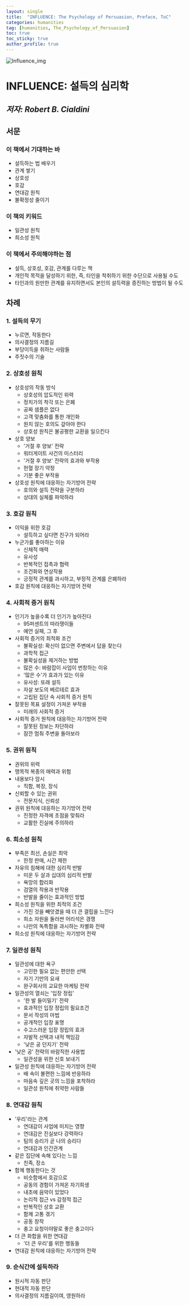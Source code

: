 ```yaml
---
layout: single
title:  "INFLUENCE: The Psychology of Persuasion, Preface, ToC"
categories: humanities
tag: [humanities, The_Psychology_of_Persuasion]
toc: true
toc_sticky: true
author_profile: true
---
```


![Influence_img](https://i.namu.wiki/i/82bfJ1o-AUe1MDLfm5v1895cB0DLx2aDhwNqvPwMxMus0QqaWtDZrlsKbLK8O8WcGny-M-QUIDJ2js3Rz5QBF2i9dadgnsNlBYandN55OWlmNBhcz1lAW03qH5tdircqqoSj8FKwHL8SdQjBLnxMAw.webp)

# INFLUENCE: 설득의 심리학
## *저자: Robert B. Cialdini*

## 서문

### 이 책에서 기대하는 바
- 설득하는 법 배우기
- 관계 쌓기
- 상호성
- 호감
- 연대감 원칙
- 불확정성 줄이기

### 이 책의 키워드
- 일관성 원칙
- 희소성 원칙

### 이 책에서 주의해야하는 점
- 설득, 상호성, 호감, 관계를 다루는 책
- 개인적 목적을 달성하기 위한, 즉, 타인을 착취하기 위한 수단으로 사용될 수도
- 타인과의 원만한 관계를 유지하면서도 본인의 설득력을 증진하는 방법이 될 수도

## 차례

### 1. 설득의 무기
- 누르면, 작동한다
- 의사결정의 지름길
- 부당이득을 취하는 사람들
- 주짓수의 기술

### 2. 상호성 원칙
- 상호성의 작동 방식
    - 상호성의 압도적인 위력
    - 정치가의 착각 또는 은폐
    - 공짜 샘플은 없다
    - 고객 맞춤화를 통한 개인화
    - 원치 않는 호의도 갚아야 한다
    - 상호성 원칙은 불공평한 교환을 일으킨다
- 상호 양보
    - '거절 후 양보' 전략
    - 워터게이트 사건의 미스터리
    - '거절 후 양보' 전략의 효과와 부작용
    - 헌혈 장기 약정
    - 기분 좋은 부작용
- 상호성 원칙에 대응하는 자기방어 전략
    - 호의와 설득 전략을 구분하라
    - 상대의 실체를 파악하라

### 3. 호감 원칙
- 이익을 위한 호감
    - 설득하고 싶다면 친구가 되어라
- 누군가를 좋아하는 이유
    - 신체적 매력
    - 유사성
    - 반복적인 접촉과 협력
    - 조건화와 연상작용
    - 긍정적 관계를 과시하고, 부정적 관계를 은폐하라
- 호감 원칙에 대응하는 자기방어 전략

### 4. 사회적 증거 원칙
- 인기가 높을수록 더 인기가 높아진다
    - 95퍼센트의 따라쟁이들
    - 예언 실패, 그 후
- 사회적 증거의 최적화 조건
    - 불확실성: 확신이 없으면 주변에서 답을 찾는다
    - 과학적 접근
    - 불확실성을 제거하는 방법
    - 많은 수: 바람잡이 사업이 번창하는 이유
    - '많은 수'가 효과가 있는 이유
    - 유사성: 또래 설득
    - 자살 보도의 베르테르 효과
    - 고립된 집단 속 사회적 증거 원칙
- 잘못된 목표 설정이 가져온 부작용
    - 미래의 사회적 증거
- 사회적 증거 원칙에 대응하는 자기방어 전략
    - 잘못된 정보는 차단하라
    - 잠깐 멈춰 주변을 돌아보라

### 5. 권위 원칙
- 권위의 위력
- 맹목적 복종의 매력과 위험
- 내용보다 암시
    - 직함, 복장, 장식
- 신뢰할 수 있는 권위
    - 전문지식, 신뢰성
- 권위 원칙에 대응하는 자기방어 전략
    - 진정한 자격에 초점을 맞춰라
    - 교활한 진실에 주의하라

### 6. 희소성 원칙
- 부족은 최선, 손실은 최악
    - 한정 판매, 시간 제한
- 자유의 침해에 대한 심리적 반발
    - 미운 두 살과 십대의 심리적 반발
    - 욕망의 합리화
    - 검열의 작용과 반작용
    - 반발을 줄이는 효과적인 방법
- 희소성 원칙을 위한 최적의 조건
    - 가진 것을 빼앗겼을 때 더 큰 결핍을 느낀다
    - 희소 자원을 둘러싼 어리석은 경쟁
    - 나만의 독특함을 과시하는 차별화 전략
- 희소성 원칙에 대응하는 자기방어 전략

### 7. 일관성 원칙
- 일관성에 대한 욕구
    - 고민한 필요 없는 편안한 선택
    - 자기 기만의 요새
    - 완구회사의 교묘한 마케팅 전략
- 일관성의 열쇠는 '입장 정립'
    - '한 발 들이밀기' 전략
    - 효과적인 입장 정립의 필요조건
    - 문서 작성의 마법
    - 공개적인 입장 표명
    - 수고스러운 입장 정립의 효과
    - 자발적 선택과 내적 책임감
    - '낮은 공 던지기' 전략
- '낮은 공' 전략의 바람직한 사용법
    - 일관성을 위한 신호 보내기
- 일관성 원칙에 대응하는 자기방어 전략
    - 배 속이 불편한 느낌에 반응하라
    - 마음속 깊은 곳의 느낌을 포착하라
    - 일관성 원칙에 취약한 사람들

### 8. 연대감 원칙
- '우리'라는 관계
    - 연대감이 사업에 미치는 영향
    - 연대감은 진실보다 강력하다
    - 팀의 승리가 곧 나의 승리다
    - 연대감과 인간관계
- 같은 집단에 속해 있다는 느낌
    - 친족, 장소
- 함께 행동한다는 것
    - 비슷함에서 호감으로
    - 공동의 경험이 가져온 자기희생
    - 내초에 음악이 있었다
    - 논리적 접근 vs 감정적 접근
    - 반복적인 상호 교환
    - 함께 고통 겪기
    - 공동 창작
    - 충고 요청이야말로 좋은 충고이다
- 더 큰 화합을 위한 연대감
    - '더 큰 우리'를 위한 행동들
- 연대감 원칙에 대응하는 자기방어 전략

### 9. 순식간에 설득하라
- 원시적 자동 판단
- 현대적 자동 판단
- 의사결정의 지름길이여, 영원하라